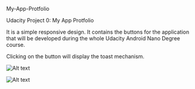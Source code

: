 My-App-Protfolio

Udacity Project 0: My App Protfolio

It is a simple responsive design. 
It contains the buttons for the application that will be developed during the whole Udacity Android Nano Degree course.

Clicking on the button will display the toast mechanism.

![Alt text](https://github.com/abilaashsai/My-App-Protfolio/blob/master/img_1.png "Screen Shot 1")

![Alt text](https://github.com/abilaashsai/My-App-Protfolio/blob/master/img_2.png "Screen Shot 2")
